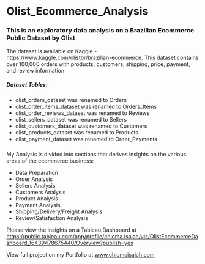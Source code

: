 # Olist_Ecommerce_Analysis


### This is an exploratory data analysis on a Brazilian Ecommerce Public Dataset by Olist
The dataset is available on Kaggle - https://www.kaggle.com/olistbr/brazilian-ecommerce. 
This dataset contains over 100,000 orders with products, customers, shipping, price, payment, and review information

##### Dataset Tables:
- olist_orders_dataset was renamed to Orders
- olist_order_items_dataset was renamed to Orders_Items
- olist_order_reviews_dataset was renamed to Reviews
- olist_sellers_dataset was renamed to Sellers
- olist_customers_dataset was renamed to Customers
- olist_products_dataset was renamed to Products
- olist_payment_dataset was renamed to Order_Payments
 
 ### 
My Analysis is divided into sections that derives insights on the various areas of the ecommerce business:
- Data Preparation
- Order Analysis
- Sellers Analysis
- Customers Analysis
- Product Analysis
- Payment Analysis
- Shipping/Delivery/Freight Analysis
- Review/Satisfaction Analysis


Please view the insights on a Tableau Dashboard at https://public.tableau.com/app/profile/chioma.isaiah/viz/OlistEcommerceDashboard_16439478675440/Overview?publish=yes

View full project on my Portfolio at www.chiomaisaiah.com
